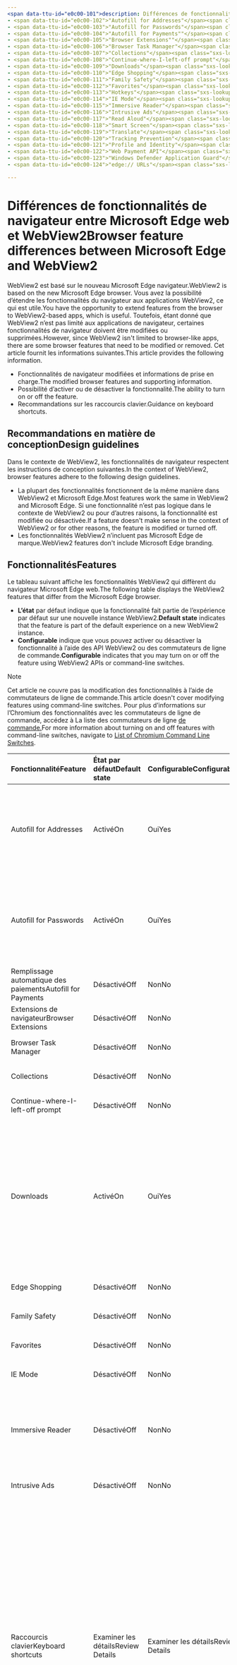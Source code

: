```yaml
---
<span data-ttu-id="e0c00-101">description: Différences de fonctionnalités entre le titre Microsoft Edge et WebView2 : différences de fonctionnalités entre Microsoft Edge et WebView2 auteur : MSEdgeTeam ms.author: msedgedevrel ms.date: 05/06/2021 ms.topic: conceptual ms.prod: microsoft-edge ms.technology: webview keywords: IWebView2, IWebView2WebView, WebView2, webview, wpf apps, wpf, edge, ICoreWebView2, ICoreWebView2Host, browser control, edge html no-loc:</span><span class="sxs-lookup"><span data-stu-id="e0c00-101">description: Feature differences between Microsoft Edge and WebView2 title: Feature differences between Microsoft Edge and WebView2 author: MSEdgeTeam ms.author: msedgedevrel ms.date: 05/06/2021 ms.topic: conceptual ms.prod: microsoft-edge ms.technology: webview keywords: IWebView2, IWebView2WebView, WebView2, webview, wpf apps, wpf, edge, ICoreWebView2, ICoreWebView2Host, browser control, edge html no-loc:</span></span>
- <span data-ttu-id="e0c00-102">"Autofill for Addresses"</span><span class="sxs-lookup"><span data-stu-id="e0c00-102">"Autofill for Addresses"</span></span>
- <span data-ttu-id="e0c00-103">"Autofill for Passwords"</span><span class="sxs-lookup"><span data-stu-id="e0c00-103">"Autofill for Passwords"</span></span>
- <span data-ttu-id="e0c00-104">"Autofill for Payments""</span><span class="sxs-lookup"><span data-stu-id="e0c00-104">"Autofill for Payments""</span></span>
- <span data-ttu-id="e0c00-105">"Browser Extensions""</span><span class="sxs-lookup"><span data-stu-id="e0c00-105">"Browser Extensions""</span></span>
- <span data-ttu-id="e0c00-106">"Browser Task Manager"</span><span class="sxs-lookup"><span data-stu-id="e0c00-106">"Browser Task Manager"</span></span>
- <span data-ttu-id="e0c00-107">"Collections"</span><span class="sxs-lookup"><span data-stu-id="e0c00-107">"Collections"</span></span>
- <span data-ttu-id="e0c00-108">"Continue-where-I-left-off prompt"</span><span class="sxs-lookup"><span data-stu-id="e0c00-108">"Continue-where-I-left-off prompt"</span></span>
- <span data-ttu-id="e0c00-109">"Downloads"</span><span class="sxs-lookup"><span data-stu-id="e0c00-109">"Downloads"</span></span>
- <span data-ttu-id="e0c00-110">"Edge Shopping"</span><span class="sxs-lookup"><span data-stu-id="e0c00-110">"Edge Shopping"</span></span>
- <span data-ttu-id="e0c00-111">"Family Safety"</span><span class="sxs-lookup"><span data-stu-id="e0c00-111">"Family Safety"</span></span>
- <span data-ttu-id="e0c00-112">"Favorites"</span><span class="sxs-lookup"><span data-stu-id="e0c00-112">"Favorites"</span></span>
- <span data-ttu-id="e0c00-113">"Hotkeys"</span><span class="sxs-lookup"><span data-stu-id="e0c00-113">"Hotkeys"</span></span>
- <span data-ttu-id="e0c00-114">"IE Mode"</span><span class="sxs-lookup"><span data-stu-id="e0c00-114">"IE Mode"</span></span>
- <span data-ttu-id="e0c00-115">"Immersive Reader"</span><span class="sxs-lookup"><span data-stu-id="e0c00-115">"Immersive Reader"</span></span>
- <span data-ttu-id="e0c00-116">"Intrusive Ads"</span><span class="sxs-lookup"><span data-stu-id="e0c00-116">"Intrusive Ads"</span></span>
- <span data-ttu-id="e0c00-117">"Read Aloud"</span><span class="sxs-lookup"><span data-stu-id="e0c00-117">"Read Aloud"</span></span>
- <span data-ttu-id="e0c00-118">"Smart Screen"</span><span class="sxs-lookup"><span data-stu-id="e0c00-118">"Smart Screen"</span></span>
- <span data-ttu-id="e0c00-119">"Translate"</span><span class="sxs-lookup"><span data-stu-id="e0c00-119">"Translate"</span></span>
- <span data-ttu-id="e0c00-120">"Tracking Prevention"</span><span class="sxs-lookup"><span data-stu-id="e0c00-120">"Tracking Prevention"</span></span>
- <span data-ttu-id="e0c00-121">"Profile and Identity"</span><span class="sxs-lookup"><span data-stu-id="e0c00-121">"Profile and Identity"</span></span>
- <span data-ttu-id="e0c00-122">"Web Payment API"</span><span class="sxs-lookup"><span data-stu-id="e0c00-122">"Web Payment API"</span></span>
- <span data-ttu-id="e0c00-123">"Windows Defender Application Guard"</span><span class="sxs-lookup"><span data-stu-id="e0c00-123">"Windows Defender Application Guard"</span></span>
- <span data-ttu-id="e0c00-124">"edge:// URLs"</span><span class="sxs-lookup"><span data-stu-id="e0c00-124">"edge:// URLs"</span></span>

---
```

# <a name="browser-feature-differences-between-microsoft-edge-and-webview2"></a><span data-ttu-id="e0c00-125">Différences de fonctionnalités de navigateur entre Microsoft Edge web et WebView2</span><span class="sxs-lookup"><span data-stu-id="e0c00-125">Browser feature differences between Microsoft Edge and WebView2</span></span>  

<span data-ttu-id="e0c00-126">WebView2 est basé sur le nouveau Microsoft Edge navigateur.</span><span class="sxs-lookup"><span data-stu-id="e0c00-126">WebView2 is based on the new Microsoft Edge browser.</span></span>  <span data-ttu-id="e0c00-127">Vous avez la possibilité d’étendre les fonctionnalités du navigateur aux applications WebView2, ce qui est utile.</span><span class="sxs-lookup"><span data-stu-id="e0c00-127">You have the opportunity to extend features from the browser to WebView2-based apps, which is useful.</span></span>  <span data-ttu-id="e0c00-128">Toutefois, étant donné que WebView2 n’est pas limité aux applications de navigateur, certaines fonctionnalités de navigateur doivent être modifiées ou supprimées.</span><span class="sxs-lookup"><span data-stu-id="e0c00-128">However, since WebView2 isn't limited to browser-like apps, there are some browser features that need to be modified or removed.</span></span>  <span data-ttu-id="e0c00-129">Cet article fournit les informations suivantes.</span><span class="sxs-lookup"><span data-stu-id="e0c00-129">This article provides the following information.</span></span>  

*   <span data-ttu-id="e0c00-130">Fonctionnalités de navigateur modifiées et informations de prise en charge.</span><span class="sxs-lookup"><span data-stu-id="e0c00-130">The modified browser features and supporting information.</span></span>   
*   <span data-ttu-id="e0c00-131">Possibilité d’activer ou de désactiver la fonctionnalité.</span><span class="sxs-lookup"><span data-stu-id="e0c00-131">The ability to turn on or off the feature.</span></span>  
*   <span data-ttu-id="e0c00-132">Recommandations sur les raccourcis clavier.</span><span class="sxs-lookup"><span data-stu-id="e0c00-132">Guidance on keyboard shortcuts.</span></span>  
    
## <a name="design-guidelines"></a><span data-ttu-id="e0c00-133">Recommandations en matière de conception</span><span class="sxs-lookup"><span data-stu-id="e0c00-133">Design guidelines</span></span>  

<span data-ttu-id="e0c00-134">Dans le contexte de WebView2, les fonctionnalités de navigateur respectent les instructions de conception suivantes.</span><span class="sxs-lookup"><span data-stu-id="e0c00-134">In the context of WebView2, browser features adhere to the following design guidelines.</span></span>  

*   <span data-ttu-id="e0c00-135">La plupart des fonctionnalités fonctionnent de la même manière dans WebView2 et Microsoft Edge.</span><span class="sxs-lookup"><span data-stu-id="e0c00-135">Most features work the same in WebView2 and Microsoft Edge.</span></span>  <span data-ttu-id="e0c00-136">Si une fonctionnalité n’est pas logique dans le contexte de WebView2 ou pour d’autres raisons, la fonctionnalité est modifiée ou désactivée.</span><span class="sxs-lookup"><span data-stu-id="e0c00-136">If a feature doesn't make sense in the context of WebView2 or for other reasons, the feature is modified or turned off.</span></span> 
*   <span data-ttu-id="e0c00-137">Les fonctionnalités WebView2 n’incluent pas Microsoft Edge de marque.</span><span class="sxs-lookup"><span data-stu-id="e0c00-137">WebView2 features don't include Microsoft Edge branding.</span></span>  
    
## <a name="features"></a><span data-ttu-id="e0c00-138">Fonctionnalités</span><span class="sxs-lookup"><span data-stu-id="e0c00-138">Features</span></span>  

<span data-ttu-id="e0c00-139">Le tableau suivant affiche les fonctionnalités WebView2 qui diffèrent du navigateur Microsoft Edge web.</span><span class="sxs-lookup"><span data-stu-id="e0c00-139">The following table displays the WebView2 features that differ from the Microsoft Edge browser.</span></span>   

*   <span data-ttu-id="e0c00-140">**L’état** par défaut indique que la fonctionnalité fait partie de l’expérience par défaut sur une nouvelle instance WebView2.</span><span class="sxs-lookup"><span data-stu-id="e0c00-140">**Default state** indicates that the feature is part of the default experience on a new WebView2 instance.</span></span>  
*   <span data-ttu-id="e0c00-141">**Configurable** indique que vous pouvez activer ou désactiver la fonctionnalité à l’aide des API WebView2 ou des commutateurs de ligne de commande.</span><span class="sxs-lookup"><span data-stu-id="e0c00-141">**Configurable** indicates that you may turn on or off the feature using WebView2 APIs or command-line switches.</span></span>  
    
> [!NOTE]  
> <span data-ttu-id="e0c00-142">Cet article ne couvre pas la modification des fonctionnalités à l’aide de commutateurs de ligne de commande.</span><span class="sxs-lookup"><span data-stu-id="e0c00-142">This article doesn't cover modifying features using command-line switches.</span></span>  <span data-ttu-id="e0c00-143">Pour plus d’informations sur l’Chromium des fonctionnalités avec les commutateurs de ligne de commande, accédez à La liste des commutateurs de ligne [de commande.][PeterExperimentsChromiumCommandLineSwitches]</span><span class="sxs-lookup"><span data-stu-id="e0c00-143">For more information about turning on and off features with command-line switches, navigate to [List of Chromium Command Line Switches][PeterExperimentsChromiumCommandLineSwitches].</span></span>  
    
| <span data-ttu-id="e0c00-144">Fonctionnalité</span><span class="sxs-lookup"><span data-stu-id="e0c00-144">Feature</span></span> | <span data-ttu-id="e0c00-145">État par défaut</span><span class="sxs-lookup"><span data-stu-id="e0c00-145">Default state</span></span> | <span data-ttu-id="e0c00-146">Configurable</span><span class="sxs-lookup"><span data-stu-id="e0c00-146">Configurable</span></span> | <span data-ttu-id="e0c00-147">Détails</span><span class="sxs-lookup"><span data-stu-id="e0c00-147">Details</span></span> |  
|:--- |:--- |:--- | :--- |  
| Autofill for Addresses | <span data-ttu-id="e0c00-148">Activé</span><span class="sxs-lookup"><span data-stu-id="e0c00-148">On</span></span> | <span data-ttu-id="e0c00-149">Oui</span><span class="sxs-lookup"><span data-stu-id="e0c00-149">Yes</span></span> | <span data-ttu-id="e0c00-150">Cette fonctionnalité est désactivée par défaut, vous pouvez l’activer ou la désactiver à l’aide des API de remplissage automatique WebView2.</span><span class="sxs-lookup"><span data-stu-id="e0c00-150">This feature is turned on by default, you may turn it on or off using WebView2 Autofill APIs.</span></span>  |  
| Autofill for Passwords | <span data-ttu-id="e0c00-151">Activé</span><span class="sxs-lookup"><span data-stu-id="e0c00-151">On</span></span> | <span data-ttu-id="e0c00-152">Oui</span><span class="sxs-lookup"><span data-stu-id="e0c00-152">Yes</span></span> | <span data-ttu-id="e0c00-153">Cette fonctionnalité est désactivée par défaut, vous pouvez l’activer ou la désactiver à l’aide des API de remplissage automatique WebView2.</span><span class="sxs-lookup"><span data-stu-id="e0c00-153">This feature is turned on by default, you may turn it on or off using WebView2 Autofill APIs.</span></span>  |  
| <span data-ttu-id="e0c00-154">Remplissage automatique des paiements</span><span class="sxs-lookup"><span data-stu-id="e0c00-154">Autofill for Payments</span></span> | <span data-ttu-id="e0c00-155">Désactivé</span><span class="sxs-lookup"><span data-stu-id="e0c00-155">Off</span></span> | <span data-ttu-id="e0c00-156">Non</span><span class="sxs-lookup"><span data-stu-id="e0c00-156">No</span></span> | <span data-ttu-id="e0c00-157">Cette fonctionnalité est désactivée.</span><span class="sxs-lookup"><span data-stu-id="e0c00-157">This feature is turned off.</span></span>  |  
| <span data-ttu-id="e0c00-158">Extensions de navigateur</span><span class="sxs-lookup"><span data-stu-id="e0c00-158">Browser Extensions</span></span> | <span data-ttu-id="e0c00-159">Désactivé</span><span class="sxs-lookup"><span data-stu-id="e0c00-159">Off</span></span> | <span data-ttu-id="e0c00-160">Non</span><span class="sxs-lookup"><span data-stu-id="e0c00-160">No</span></span> | <span data-ttu-id="e0c00-161">Cette fonctionnalité est désactivée.</span><span class="sxs-lookup"><span data-stu-id="e0c00-161">This feature is turned off.</span></span>  |  
| Browser Task Manager | <span data-ttu-id="e0c00-162">Désactivé</span><span class="sxs-lookup"><span data-stu-id="e0c00-162">Off</span></span> | <span data-ttu-id="e0c00-163">Non</span><span class="sxs-lookup"><span data-stu-id="e0c00-163">No</span></span> | <span data-ttu-id="e0c00-164">Cette fonctionnalité est désactivée.</span><span class="sxs-lookup"><span data-stu-id="e0c00-164">This feature is turned off.</span></span>  |  
| Collections | <span data-ttu-id="e0c00-165">Désactivé</span><span class="sxs-lookup"><span data-stu-id="e0c00-165">Off</span></span> | <span data-ttu-id="e0c00-166">Non</span><span class="sxs-lookup"><span data-stu-id="e0c00-166">No</span></span> | <span data-ttu-id="e0c00-167">Cette fonctionnalité est désactivée.</span><span class="sxs-lookup"><span data-stu-id="e0c00-167">This feature is turned off.</span></span>  |  
| Continue-where-I-left-off prompt | <span data-ttu-id="e0c00-168">Désactivé</span><span class="sxs-lookup"><span data-stu-id="e0c00-168">Off</span></span> | <span data-ttu-id="e0c00-169">Non</span><span class="sxs-lookup"><span data-stu-id="e0c00-169">No</span></span> | <span data-ttu-id="e0c00-170">Cette fonctionnalité est désactivée.</span><span class="sxs-lookup"><span data-stu-id="e0c00-170">This feature is turned off.</span></span>  |  
| Downloads | <span data-ttu-id="e0c00-171">Activé</span><span class="sxs-lookup"><span data-stu-id="e0c00-171">On</span></span> | <span data-ttu-id="e0c00-172">Oui</span><span class="sxs-lookup"><span data-stu-id="e0c00-172">Yes</span></span> | <span data-ttu-id="e0c00-173">WebView2 fournit une API qui vous permet de personnaliser l’interface utilisateur de téléchargement pour manipuler les téléchargements.</span><span class="sxs-lookup"><span data-stu-id="e0c00-173">WebView2 provides an API that allows you to customize the download UI to manipulate downloads.</span></span> <span data-ttu-id="e0c00-174">Par exemple, vous pouvez bloquer, rediriger, enregistrer, suspendre, etc.</span><span class="sxs-lookup"><span data-stu-id="e0c00-174">For example, you can block, redirect, save, pause, and so on.</span></span>  <!--For more information, navigate to [download API][Webview2ReferenceDownloadApi].--> |  
| Edge Shopping | <span data-ttu-id="e0c00-175">Désactivé</span><span class="sxs-lookup"><span data-stu-id="e0c00-175">Off</span></span> | <span data-ttu-id="e0c00-176">Non</span><span class="sxs-lookup"><span data-stu-id="e0c00-176">No</span></span> | <span data-ttu-id="e0c00-177">Cette fonctionnalité est désactivée.</span><span class="sxs-lookup"><span data-stu-id="e0c00-177">This feature is turned off.</span></span>  |  
| Family Safety | <span data-ttu-id="e0c00-178">Désactivé</span><span class="sxs-lookup"><span data-stu-id="e0c00-178">Off</span></span> | <span data-ttu-id="e0c00-179">Non</span><span class="sxs-lookup"><span data-stu-id="e0c00-179">No</span></span> | <span data-ttu-id="e0c00-180">Cette fonctionnalité est désactivée.</span><span class="sxs-lookup"><span data-stu-id="e0c00-180">This feature is turned off.</span></span>  |  
| Favorites | <span data-ttu-id="e0c00-181">Désactivé</span><span class="sxs-lookup"><span data-stu-id="e0c00-181">Off</span></span> | <span data-ttu-id="e0c00-182">Non</span><span class="sxs-lookup"><span data-stu-id="e0c00-182">No</span></span> | <span data-ttu-id="e0c00-183">Cette fonctionnalité est désactivée.</span><span class="sxs-lookup"><span data-stu-id="e0c00-183">This feature is turned off.</span></span>  |  
| IE Mode | <span data-ttu-id="e0c00-184">Désactivé</span><span class="sxs-lookup"><span data-stu-id="e0c00-184">Off</span></span> | <span data-ttu-id="e0c00-185">Non</span><span class="sxs-lookup"><span data-stu-id="e0c00-185">No</span></span> | <span data-ttu-id="e0c00-186">Cette fonctionnalité est désactivée.</span><span class="sxs-lookup"><span data-stu-id="e0c00-186">This feature is turned off.</span></span>  |  
| Immersive Reader | <span data-ttu-id="e0c00-187">Désactivé</span><span class="sxs-lookup"><span data-stu-id="e0c00-187">Off</span></span> | <span data-ttu-id="e0c00-188">Non</span><span class="sxs-lookup"><span data-stu-id="e0c00-188">No</span></span> | <span data-ttu-id="e0c00-189">Cette fonctionnalité dépend de l’interface utilisateur du navigateur pour l’interaction.</span><span class="sxs-lookup"><span data-stu-id="e0c00-189">This feature depends on the browser UI for interaction.</span></span>  <span data-ttu-id="e0c00-190">Cette fonctionnalité est désactivée.</span><span class="sxs-lookup"><span data-stu-id="e0c00-190">This feature is turned off.</span></span>  |  
| Intrusive Ads | <span data-ttu-id="e0c00-191">Désactivé</span><span class="sxs-lookup"><span data-stu-id="e0c00-191">Off</span></span> | <span data-ttu-id="e0c00-192">Non</span><span class="sxs-lookup"><span data-stu-id="e0c00-192">No</span></span> | <span data-ttu-id="e0c00-193">Cette fonctionnalité est désactivée.</span><span class="sxs-lookup"><span data-stu-id="e0c00-193">This feature is turned off.</span></span>  |  
| <span data-ttu-id="e0c00-194">Raccourcis clavier</span><span class="sxs-lookup"><span data-stu-id="e0c00-194">Keyboard shortcuts</span></span> | <span data-ttu-id="e0c00-195">Examiner les détails</span><span class="sxs-lookup"><span data-stu-id="e0c00-195">Review Details</span></span> | <span data-ttu-id="e0c00-196">Examiner les détails</span><span class="sxs-lookup"><span data-stu-id="e0c00-196">Review Details</span></span> | <span data-ttu-id="e0c00-197">Les raccourcis clavier qui sont désactivés par défaut n’ont pas de sens ou provoquent des problèmes dans WebView2.</span><span class="sxs-lookup"><span data-stu-id="e0c00-197">The keyboard shortcuts that are turned off by default either don't make sense or cause problems in WebView2.</span></span>  <span data-ttu-id="e0c00-198">Vous ne pouvez pas activer ou désactiver ces raccourcis.</span><span class="sxs-lookup"><span data-stu-id="e0c00-198">You may not turn on or off these shortcuts.</span></span>  <span data-ttu-id="e0c00-199">Au lieu de cela, vous pouvez écouter une combinaison de touches à l’aide de l’événement `AcceleratorKeyPressed` et créer une réponse personnalisée si nécessaire.</span><span class="sxs-lookup"><span data-stu-id="e0c00-199">Instead, you may listen for a key combination using the `AcceleratorKeyPressed` event and create a custom response if needed.</span></span>  <span data-ttu-id="e0c00-200">Pour plus d’informations, accédez à [d’autres informations sur les raccourcis clavier.](#additional-keyboard-shortcuts-information)</span><span class="sxs-lookup"><span data-stu-id="e0c00-200">For more information, navigate to [Additional keyboard shortcuts information](#additional-keyboard-shortcuts-information).</span></span> |  
| <span data-ttu-id="e0c00-201">Notifications Push</span><span class="sxs-lookup"><span data-stu-id="e0c00-201">Push notifications</span></span> | <span data-ttu-id="e0c00-202">Désactivé</span><span class="sxs-lookup"><span data-stu-id="e0c00-202">Off</span></span> | <span data-ttu-id="e0c00-203">Non</span><span class="sxs-lookup"><span data-stu-id="e0c00-203">No</span></span> | <span data-ttu-id="e0c00-204">Cette fonctionnalité n’est pas implémentée dans WebView2.</span><span class="sxs-lookup"><span data-stu-id="e0c00-204">This feature is not implemented in WebView2.</span></span>  <span data-ttu-id="e0c00-205">Pour plus d’informations, [accédez à Ajouter la prise en charge de l’API de notification HTML5 (#308).][GithubMicrosoftedgeWebview2feedbackIssues308]</span><span class="sxs-lookup"><span data-stu-id="e0c00-205">For more information, navigate to [Add support for HTML5 Notification API (#308)][GithubMicrosoftedgeWebview2feedbackIssues308].</span></span> |  
| Read Aloud | <span data-ttu-id="e0c00-206">Désactivé</span><span class="sxs-lookup"><span data-stu-id="e0c00-206">Off</span></span> | <span data-ttu-id="e0c00-207">Non</span><span class="sxs-lookup"><span data-stu-id="e0c00-207">No</span></span> | <span data-ttu-id="e0c00-208">Cette fonctionnalité est désactivée.</span><span class="sxs-lookup"><span data-stu-id="e0c00-208">This feature is turned off.</span></span>  |  
| Smart Screen | <span data-ttu-id="e0c00-209">Activé</span><span class="sxs-lookup"><span data-stu-id="e0c00-209">On</span></span>`*` | <span data-ttu-id="e0c00-210">Non</span><span class="sxs-lookup"><span data-stu-id="e0c00-210">No</span></span> | `*` <span data-ttu-id="e0c00-211">L’interface utilisateur de cette fonctionnalité a été supprimée, mais la fonctionnalité sous-jacente est toujours disponible.</span><span class="sxs-lookup"><span data-stu-id="e0c00-211">The UI for this feature has been removed, however the underlying functionality is still available.</span></span>  <span data-ttu-id="e0c00-212">En outre, vous pouvez désactiver Smart Screen l’utilisation d’un commutateur de ligne de commande.</span><span class="sxs-lookup"><span data-stu-id="e0c00-212">Additionally, you may turn off Smart Screen using a command-line switch.</span></span>  |  
| Translate | <span data-ttu-id="e0c00-213">Désactivé</span><span class="sxs-lookup"><span data-stu-id="e0c00-213">Off</span></span> | <span data-ttu-id="e0c00-214">Non</span><span class="sxs-lookup"><span data-stu-id="e0c00-214">No</span></span> | <span data-ttu-id="e0c00-215">Cette fonctionnalité est désactivée.</span><span class="sxs-lookup"><span data-stu-id="e0c00-215">This feature is turned off.</span></span>  |  
| Tracking Prevention | <span data-ttu-id="e0c00-216">Activé</span><span class="sxs-lookup"><span data-stu-id="e0c00-216">On</span></span>`*` | <span data-ttu-id="e0c00-217">Non</span><span class="sxs-lookup"><span data-stu-id="e0c00-217">No</span></span> | `*` <span data-ttu-id="e0c00-218">L’interface utilisateur de cette fonctionnalité a été supprimée, mais la fonctionnalité sous-jacente est toujours disponible.</span><span class="sxs-lookup"><span data-stu-id="e0c00-218">The UI for this feature has been removed, however the underlying functionality is still available.</span></span>  <span data-ttu-id="e0c00-219">La prévention du suivi est toujours équilibrée.</span><span class="sxs-lookup"><span data-stu-id="e0c00-219">Tracking prevention is always set to balanced.</span></span>|  
| Profile and Identity | <span data-ttu-id="e0c00-220">Désactivé</span><span class="sxs-lookup"><span data-stu-id="e0c00-220">Off</span></span> | <span data-ttu-id="e0c00-221">Non</span><span class="sxs-lookup"><span data-stu-id="e0c00-221">No</span></span> | <span data-ttu-id="e0c00-222">La fonctionnalité qui synchronise vos favoris, cookies, etc., est désactivée.</span><span class="sxs-lookup"><span data-stu-id="e0c00-222">The feature that syncs your favorites, cookies, and so on, is turned off.</span></span>  |  
| Web Payment API | <span data-ttu-id="e0c00-223">Désactivé</span><span class="sxs-lookup"><span data-stu-id="e0c00-223">Off</span></span> | <span data-ttu-id="e0c00-224">Non</span><span class="sxs-lookup"><span data-stu-id="e0c00-224">No</span></span> | <span data-ttu-id="e0c00-225">Cette fonctionnalité est désactivée.</span><span class="sxs-lookup"><span data-stu-id="e0c00-225">This feature is turned off.</span></span>  | 
| Windows Defender Application Guard | <span data-ttu-id="e0c00-226">Désactivé</span><span class="sxs-lookup"><span data-stu-id="e0c00-226">Off</span></span> | <span data-ttu-id="e0c00-227">Non</span><span class="sxs-lookup"><span data-stu-id="e0c00-227">No</span></span> | <span data-ttu-id="e0c00-228">Cette fonctionnalité est désactivée.</span><span class="sxs-lookup"><span data-stu-id="e0c00-228">This feature is turned off.</span></span>  |  
| edge:// URLs | <span data-ttu-id="e0c00-229">Examiner les détails</span><span class="sxs-lookup"><span data-stu-id="e0c00-229">Review Details</span></span> | <span data-ttu-id="e0c00-230">Non</span><span class="sxs-lookup"><span data-stu-id="e0c00-230">No</span></span> | <span data-ttu-id="e0c00-231">Paramètres pour le navigateur Microsoft Edge sont sur `edge://` les URL.</span><span class="sxs-lookup"><span data-stu-id="e0c00-231">Settings for the Microsoft Edge browser are on `edge://` URLs.</span></span>  <span data-ttu-id="e0c00-232">Étant donné que la plupart de ces pages web ont une Microsoft Edge ou n’ont pas de sens dans le contexte de WebView2, certaines de ces URL sont désactivées.</span><span class="sxs-lookup"><span data-stu-id="e0c00-232">Because most of these webpages have Microsoft Edge branding or don't make sense within the context of WebView2, some of these URLs are turned off.</span></span>  <span data-ttu-id="e0c00-233">Pour plus d’informations, [accédez à URL internes bloquées.](#blocked-internal-urls)</span><span class="sxs-lookup"><span data-stu-id="e0c00-233">For more information, navigate to [Blocked internal URLs](#blocked-internal-urls).</span></span>  |  

## <a name="blocked-internal-urls"></a><span data-ttu-id="e0c00-234">URL internes bloquées</span><span class="sxs-lookup"><span data-stu-id="e0c00-234">Blocked internal URLs</span></span>  

<span data-ttu-id="e0c00-235">Les pages web Microsoft Edge paramètres Google Chrome et suivantes ne sont pas disponibles dans WebView2.</span><span class="sxs-lookup"><span data-stu-id="e0c00-235">The following Microsoft Edge and Google Chrome settings webpages aren't available in WebView2.</span></span>  

*   `chrome-search://local-ntp/local-ntp.html`  
*   `edge://application-guard-internals`  
*   `edge://apps`  
*   `edge://compat`  
*   `edge://extensions`  
*   `edge://favorites`  
*   `edge://help`  
*   `edge://management`  
*   `edge://network-error`  
*   `edge://new-tab-page`  
*   `edge://newtab`  
*   `edge://omnibox`  
*   `edge://settings`  
*   `edge://supervised-user-internals`  
*   `edge://version`  
    
## <a name="additional-keyboard-shortcuts-information"></a><span data-ttu-id="e0c00-236">Informations supplémentaires sur les raccourcis clavier</span><span class="sxs-lookup"><span data-stu-id="e0c00-236">Additional keyboard shortcuts information</span></span>  

<span data-ttu-id="e0c00-237">Les raccourcis clavier ou les liaisons de touches sont pris en charge dans Microsoft Edge et WebView2.</span><span class="sxs-lookup"><span data-stu-id="e0c00-237">Keyboard shortcuts or key bindings are supported in Microsoft Edge and WebView2.</span></span>  <span data-ttu-id="e0c00-238">Lorsque Microsoft Edge mises à jour sont mises à jour, les liaisons de touches par défaut peuvent changer.</span><span class="sxs-lookup"><span data-stu-id="e0c00-238">When Microsoft Edge updates, the default key bindings may change.</span></span>  <span data-ttu-id="e0c00-239">En outre, un raccourci clavier qui est désactivé par défaut peut s’activer si la fonctionnalité est désormais prise en charge dans WebView2.</span><span class="sxs-lookup"><span data-stu-id="e0c00-239">Furthermore, a keyboard shortcut that is turned off by default may turn on if the feature is now supported in WebView2.</span></span>  <span data-ttu-id="e0c00-240">Pour éviter les modifications apportées à vos raccourcis clavier, vous pouvez définir sur , ce qui permet d’éteindre toutes les touches qui accèdent aux fonctionnalités du navigateur, tout en maintenant tous les raccourcis de déplacement et de modification de texte de base `AreBrowserAcceleratorKeysEnabled` `FALSE` allumés.</span><span class="sxs-lookup"><span data-stu-id="e0c00-240">To avoid changes to your keyboard shortcuts, you may set `AreBrowserAcceleratorKeysEnabled` to `FALSE`, which turns off all keys that access browser features, but keeps all basic text-editing and movement shortcuts turned on.</span></span>  

<span data-ttu-id="e0c00-241">Le tableau suivant répertorie les raccourcis qui sont toujours désactivés dans WebView2.</span><span class="sxs-lookup"><span data-stu-id="e0c00-241">The following table lists the shortcuts that are always turned off in WebView2.</span></span>  <span data-ttu-id="e0c00-242">Un astérisque \( \) indique que le raccourci n’est pas désactivé, mais que la fonctionnalité à partir de celle-ci est désactivée ou ne s’applique pas à `*` WebView2.</span><span class="sxs-lookup"><span data-stu-id="e0c00-242">An asterisk \(`*`\) character indicates that the shortcut isn't turned off, but the feature it accesses is turned off or doesn't apply to WebView2.</span></span>  

| <span data-ttu-id="e0c00-243">Action</span><span class="sxs-lookup"><span data-stu-id="e0c00-243">Action</span></span> | <span data-ttu-id="e0c00-244">Windows</span><span class="sxs-lookup"><span data-stu-id="e0c00-244">Windows</span></span> |  
|:--- |:--- |  
| <span data-ttu-id="e0c00-245">Ajouter à</span><span class="sxs-lookup"><span data-stu-id="e0c00-245">Add to</span></span> Favorites | `Ctrl`+`D` |  
| <span data-ttu-id="e0c00-246">Ajouter tous les onglets à</span><span class="sxs-lookup"><span data-stu-id="e0c00-246">Add All Tabs to</span></span> Favorites | `Ctrl`+`Shift`+`D` |  
| <span data-ttu-id="e0c00-247">Emplacement du focus</span><span class="sxs-lookup"><span data-stu-id="e0c00-247">Focus Location</span></span> | `Ctrl`+`L, Alt`+`D` |  
| <span data-ttu-id="e0c00-248">Coller et aller</span><span class="sxs-lookup"><span data-stu-id="e0c00-248">Paste and Go</span></span> | `Ctrl`+`Shift`+`L` |  
| <span data-ttu-id="e0c00-249">Ouvrir un fichier</span><span class="sxs-lookup"><span data-stu-id="e0c00-249">Open File</span></span> | `Ctrl`+`O` |  
| Read Aloud `*` | `Ctrl`+`Shift`+`U` |  
| <span data-ttu-id="e0c00-250">Web Capture</span><span class="sxs-lookup"><span data-stu-id="e0c00-250">Web Capture</span></span> `*` | `Ctrl`+`Shift`+`S` |  
| <span data-ttu-id="e0c00-251">Barre latérale</span><span class="sxs-lookup"><span data-stu-id="e0c00-251">Sidebar</span></span> `*` | `Ctrl`+`Shift`+`E` |  
| <span data-ttu-id="e0c00-252">Enregistrer la page</span><span class="sxs-lookup"><span data-stu-id="e0c00-252">Save Page</span></span> | `Ctrl`+`S` |  
| <span data-ttu-id="e0c00-253">Sélectionner le dernier onglet</span><span class="sxs-lookup"><span data-stu-id="e0c00-253">Select Last Tab</span></span> | `Ctrl`+`9` |  
| <span data-ttu-id="e0c00-254">Sélectionner l’onglet suivant</span><span class="sxs-lookup"><span data-stu-id="e0c00-254">Select Next Tab</span></span> | `Ctrl`+`Tab` |  
| <span data-ttu-id="e0c00-255">Sélectionner l’onglet précédent</span><span class="sxs-lookup"><span data-stu-id="e0c00-255">Select Previous Tab</span></span> | `Ctrl`+`Shift`+`Tab` |  
| <span data-ttu-id="e0c00-256">Sélectionner l’onglet \(1 - 8\)</span><span class="sxs-lookup"><span data-stu-id="e0c00-256">Select Tab \(1 - 8\)</span></span> | `Ctrl`+`(1-8)` |  
| <span data-ttu-id="e0c00-257">Afficher Favorites la barre</span><span class="sxs-lookup"><span data-stu-id="e0c00-257">Show Favorites Bar</span></span> `*` | `Ctrl`+`Shift`+`B` |  
| <span data-ttu-id="e0c00-258">Help</span><span class="sxs-lookup"><span data-stu-id="e0c00-258">Help</span></span> | `F1` |  
| <span data-ttu-id="e0c00-259">Volet Suivant focus</span><span class="sxs-lookup"><span data-stu-id="e0c00-259">Focus Next Pane</span></span> `*` | `F6` |  
| <span data-ttu-id="e0c00-260">Volet Précédent focus</span><span class="sxs-lookup"><span data-stu-id="e0c00-260">Focus Previous Pane</span></span> `*` | `Shift`+`F6` |  
| <span data-ttu-id="e0c00-261">Navigation par caret</span><span class="sxs-lookup"><span data-stu-id="e0c00-261">Caret Browsing</span></span> `*` | `F7` |  
| <span data-ttu-id="e0c00-262">Lecture</span><span class="sxs-lookup"><span data-stu-id="e0c00-262">Reading View</span></span> `*` | `F9` |  
| <span data-ttu-id="e0c00-263">Barre de menus Focus</span><span class="sxs-lookup"><span data-stu-id="e0c00-263">Focus Menu Bar</span></span> | `F10` |  
| <span data-ttu-id="e0c00-264">Afficher le menu Identité</span><span class="sxs-lookup"><span data-stu-id="e0c00-264">Show Identity Menu</span></span> `*` | `Ctrl`+`Shift`+`M` |  
| Browser Task Manager `*` | `Shift`+`Escape` |  
| <span data-ttu-id="e0c00-265">Commentaires edge</span><span class="sxs-lookup"><span data-stu-id="e0c00-265">Edge Feedback</span></span> `*` | `Shift`+`Alt`+`I` |  
| <span data-ttu-id="e0c00-266">Désactiver le son de l’onglet</span><span class="sxs-lookup"><span data-stu-id="e0c00-266">Mute Tab</span></span> `*` | `Ctrl`+`M` |  
| <span data-ttu-id="e0c00-267">Nouvelle fenêtre Incognito</span><span class="sxs-lookup"><span data-stu-id="e0c00-267">New Incognito Window</span></span> | `Ctrl`+`Shift`+`N` |  
| <span data-ttu-id="e0c00-268">Nouvel onglet</span><span class="sxs-lookup"><span data-stu-id="e0c00-268">New Tab</span></span> | `Ctrl`+`T` |  
| <span data-ttu-id="e0c00-269">Nouvelle fenêtre</span><span class="sxs-lookup"><span data-stu-id="e0c00-269">New Window</span></span> | `Ctrl`+`N` |  
| <span data-ttu-id="e0c00-270">Restaurer le dernier onglet fermé</span><span class="sxs-lookup"><span data-stu-id="e0c00-270">Restore Last Closed Tab</span></span> | `Ctrl`+`Shift`+`T` |  
| <span data-ttu-id="e0c00-271">Mise au point</span><span class="sxs-lookup"><span data-stu-id="e0c00-271">Focus</span></span> Favorites | `Alt`+`Shift`+`B` |  
| <span data-ttu-id="e0c00-272">Focus Inactive Popup</span><span class="sxs-lookup"><span data-stu-id="e0c00-272">Focus Inactive Popup</span></span> | `Alt`+`Shift`+`A` |  
| <span data-ttu-id="e0c00-273">Recherche de focus</span><span class="sxs-lookup"><span data-stu-id="e0c00-273">Focus Search</span></span> | `Ctrl`<span data-ttu-id="e0c00-274">+`E`, `Ctrl`+`K`,</span><span class="sxs-lookup"><span data-stu-id="e0c00-274">+`E`, `Ctrl`+`K`,</span></span> `Search Key` |  
| <span data-ttu-id="e0c00-275">Onglet dupliqué</span><span class="sxs-lookup"><span data-stu-id="e0c00-275">Duplicate Tab</span></span> | `Ctrl`+`Shift`+`K` |  
| <span data-ttu-id="e0c00-276">Barre d’outils Focus</span><span class="sxs-lookup"><span data-stu-id="e0c00-276">Focus Toolbar</span></span> `*` | `Alt`+`Shift`+`T` |  
| <span data-ttu-id="e0c00-277">Accueil</span><span class="sxs-lookup"><span data-stu-id="e0c00-277">Home</span></span> | `Alt`<span data-ttu-id="e0c00-278">+`Home`,</span><span class="sxs-lookup"><span data-stu-id="e0c00-278">+`Home`,</span></span> `Browser Home Key` |  
| <span data-ttu-id="e0c00-279">Afficher le menu de l’application</span><span class="sxs-lookup"><span data-stu-id="e0c00-279">Show App Menu</span></span> | `Alt`+`E, Alt`+`F` |  
| <span data-ttu-id="e0c00-280">Afficher</span><span class="sxs-lookup"><span data-stu-id="e0c00-280">Show</span></span> Favorites | `Ctrl`+`Shift`+`O` |  
| <span data-ttu-id="e0c00-281">Afficher</span><span class="sxs-lookup"><span data-stu-id="e0c00-281">Show</span></span> Downloads | `Ctrl`+`J` |  
| <span data-ttu-id="e0c00-282">Afficher l’historique</span><span class="sxs-lookup"><span data-stu-id="e0c00-282">Show History</span></span> | `Ctrl`+`H` |  
| <span data-ttu-id="e0c00-283">Afficher la barre du mode lecture</span><span class="sxs-lookup"><span data-stu-id="e0c00-283">Show Reading Mode Bar</span></span> `*` | `Shift`+`Alt`+`R` |  
| <span data-ttu-id="e0c00-284">Afficher</span><span class="sxs-lookup"><span data-stu-id="e0c00-284">Show</span></span> Collections `*` | `Ctrl`+`Shift`+`Y` |  

<span data-ttu-id="e0c00-285">Les raccourcis clavier suivants sont toujours désactivés, sauf dans les fenêtres qui `NewWindowRequested` s’affichent lorsque l’événement n’est pas géré.</span><span class="sxs-lookup"><span data-stu-id="e0c00-285">The following keyboard shortcuts are always turned off, except in windows that display when the `NewWindowRequested` event isn't handled.</span></span>

| <span data-ttu-id="e0c00-286">Action</span><span class="sxs-lookup"><span data-stu-id="e0c00-286">Action</span></span> | <span data-ttu-id="e0c00-287">Windows</span><span class="sxs-lookup"><span data-stu-id="e0c00-287">Windows</span></span> |  
|:--- |:--- |  
| <span data-ttu-id="e0c00-288">Fermer l’onglet</span><span class="sxs-lookup"><span data-stu-id="e0c00-288">Close Tab</span></span> | `Ctrl`+`W, Ctrl`+`F4` |  
| <span data-ttu-id="e0c00-289">Fermer la fenêtre</span><span class="sxs-lookup"><span data-stu-id="e0c00-289">Close Window</span></span> | `Ctrl`+`Shift`+`W` |  
| <span data-ttu-id="e0c00-290">Plein écran</span><span class="sxs-lookup"><span data-stu-id="e0c00-290">Fullscreen</span></span> | `F11` |  

<span data-ttu-id="e0c00-291">Si vous le `AreBrowserAcceleratorKeysEnabled` `FALSE` définissez, les raccourcis clavier supplémentaires suivants sont désactivés.</span><span class="sxs-lookup"><span data-stu-id="e0c00-291">If you set `AreBrowserAcceleratorKeysEnabled` to `FALSE`, the following additional keyboard shortcuts are turned off.</span></span>  

| <span data-ttu-id="e0c00-292">Action</span><span class="sxs-lookup"><span data-stu-id="e0c00-292">Action</span></span> | <span data-ttu-id="e0c00-293">Windows</span><span class="sxs-lookup"><span data-stu-id="e0c00-293">Windows</span></span> |  
|:--- |:--- |  
| <span data-ttu-id="e0c00-294">Stop</span><span class="sxs-lookup"><span data-stu-id="e0c00-294">Stop</span></span> | `Escape` |  
| <span data-ttu-id="e0c00-295">Rechercher sur la page</span><span class="sxs-lookup"><span data-stu-id="e0c00-295">Find on Page</span></span> | `Ctrl`+`F` |  
| <span data-ttu-id="e0c00-296">Rechercher suivant</span><span class="sxs-lookup"><span data-stu-id="e0c00-296">Find Next</span></span> | `Ctrl`+`G` |  
| <span data-ttu-id="e0c00-297">Rechercher précédent</span><span class="sxs-lookup"><span data-stu-id="e0c00-297">Find Previous</span></span> | `Ctrl`+`Shift`+`G` |  
| <span data-ttu-id="e0c00-298">Imprimer</span><span class="sxs-lookup"><span data-stu-id="e0c00-298">Print</span></span> | `Ctrl`+`P` |  
| <span data-ttu-id="e0c00-299">Actualiser</span><span class="sxs-lookup"><span data-stu-id="e0c00-299">Refresh</span></span> | `Ctrl`<span data-ttu-id="e0c00-300">+`R`, `F5`,</span><span class="sxs-lookup"><span data-stu-id="e0c00-300">+`R`, `F5`,</span></span> `Reload Key` |  
| <span data-ttu-id="e0c00-301">Actualiser sans cache</span><span class="sxs-lookup"><span data-stu-id="e0c00-301">Refresh Without Cache</span></span> | `Ctrl`<span data-ttu-id="e0c00-302">+`Shift`+`R`, `Ctrl`+`F5`, `Shift`+`F5`, `Ctrl`+`Refresh`, `Shift`+</span><span class="sxs-lookup"><span data-stu-id="e0c00-302">+`Shift`+`R`, `Ctrl`+`F5`, `Shift`+`F5`, `Ctrl`+`Refresh`, `Shift`+</span></span>`Refresh` |  
| <span data-ttu-id="e0c00-303">Zoom arrière</span><span class="sxs-lookup"><span data-stu-id="e0c00-303">Zoom Out</span></span> | `Ctrl`+`-` |  
| <span data-ttu-id="e0c00-304">Zoom avant</span><span class="sxs-lookup"><span data-stu-id="e0c00-304">Zoom In</span></span> | `Ctrl`+`+` |  
| <span data-ttu-id="e0c00-305">Réinitialiser le zoom</span><span class="sxs-lookup"><span data-stu-id="e0c00-305">Reset Zoom</span></span> | `Ctrl`+`0` |  
| <span data-ttu-id="e0c00-306">Rechercher suivant</span><span class="sxs-lookup"><span data-stu-id="e0c00-306">Find Next</span></span> | `F3` |  
| <span data-ttu-id="e0c00-307">Rechercher précédent</span><span class="sxs-lookup"><span data-stu-id="e0c00-307">Find Previous</span></span> | `Shift`+`F3` |  
| <span data-ttu-id="e0c00-308">Back</span><span class="sxs-lookup"><span data-stu-id="e0c00-308">Back</span></span> | `Alt`+`Left, Browser Back Key` |  
| <span data-ttu-id="e0c00-309">Forward</span><span class="sxs-lookup"><span data-stu-id="e0c00-309">Forward</span></span> | `Alt`<span data-ttu-id="e0c00-310">+`Right`,</span><span class="sxs-lookup"><span data-stu-id="e0c00-310">+`Right`,</span></span> `Browser Forward Key` |  
| <span data-ttu-id="e0c00-311">Imprimer</span><span class="sxs-lookup"><span data-stu-id="e0c00-311">Print</span></span> | `Ctrl`+`P` |  
| <span data-ttu-id="e0c00-312">Ouvrir/fermer DevTools</span><span class="sxs-lookup"><span data-stu-id="e0c00-312">Open / Close DevTools</span></span> | `Ctrl`+`Shift`+`I` |  
| <span data-ttu-id="e0c00-313">Ouvrir la console DevTools</span><span class="sxs-lookup"><span data-stu-id="e0c00-313">Open DevTools Console</span></span> | `Ctrl`+`Shift`+`J` |  
| <span data-ttu-id="e0c00-314">Ouvrir DevTools Inspect</span><span class="sxs-lookup"><span data-stu-id="e0c00-314">Open DevTools Inspect</span></span> | `Ctrl`+`Shift`+`C` |  

> [!Note] 
> <span data-ttu-id="e0c00-315">Pour personnaliser l’une des touches individuellement, utilisez [l’événement AcceleratorKeyPressed.][DotnetApiMicrosoftWebWebview2CoreCorewebview2controllerAcceleratorkeypressedViewWebview2Dotnet1077444]</span><span class="sxs-lookup"><span data-stu-id="e0c00-315">To customize any of the keys individually, use the [AcceleratorKeyPressed][DotnetApiMicrosoftWebWebview2CoreCorewebview2controllerAcceleratorkeypressedViewWebview2Dotnet1077444] event.</span></span>  

## <a name="getting-in-touch-with-the-microsoft-edge-webview2-team"></a><span data-ttu-id="e0c00-316">Mise en contact avec l Microsoft Edge WebView2</span><span class="sxs-lookup"><span data-stu-id="e0c00-316">Getting in touch with the Microsoft Edge WebView2 team</span></span>  

[!INCLUDE [contact WebView2 team note](../includes/contact-webview-team-note.md)]  

<!-- links -->  

<!--[Webview2ReferenceDownloadApi]: ./download-api.md "download API | Microsoft Docs"  -->  

[DotnetApiMicrosoftWebWebview2CoreCorewebview2controllerAcceleratorkeypressedViewWebview2Dotnet1077444]: /dotnet/api/microsoft.web.webview2.core.corewebview2controller.acceleratorkeypressed?view=webview2-dotnet-1.0.774.44&preserve-view=true "Événement CoreWebView2Controller.AcceleratorKeyPressed | Documents Microsoft"  

[DevtoolsShortcutsIndex]: ../../devtools-guide-chromium/shortcuts/index.md "Microsoft Edge Raccourcis clavier DevTools | Documents Microsoft"  

[GithubMicrosoftedgeWebview2feedbackIssues308]: https://github.com/MicrosoftEdge/WebView2Feedback/issues/308 "Ajouter la prise en charge des api de notification HTML5 (#308) | GitHub"  

[PeterExperimentsChromiumCommandLineSwitches]: https://peter.sh/experiments/chromium-command-line-switches "Liste des commutateurs Chromium ligne de commande | Peter Beverloo"  
